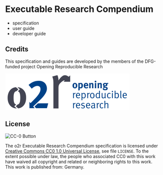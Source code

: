 # Executable Research Compendium

- specification
- user guide
- developer guide

## Credits

This specification and guides are developed by the members of the DFG-funded project Opening Reproducible Research

[![Opening Reproducible Research](o2r-logo.png)](http://o2r.info)

## License

![CC-0 Button](https://licensebuttons.net/p/zero/1.0/88x31.png)

The o2r Executable Research Compendium specification is licensed under [Creative Commons CC0 1.0 Universal License](https://creativecommons.org/publicdomain/zero/1.0/), see file `LICENSE`. To the extent possible under law, the people who associated CC0 with this work have waived all copyright and related or neighboring rights to this work. This work is published from: Germany.
